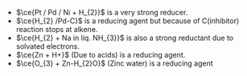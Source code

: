 - $\ce{Pt / Pd / Ni + H_{2}}$ is a very strong reducer.
- $\ce{H_{2} /Pd-C}$ is a reducing agent but because of C(inhibitor) reaction stops at alkene.
- $\ce{H_{2} + Na in liq. NH_{3}}$ is also a strong reductant due to solvated electrons.
- $\ce{Zn + H+}$ (Due to acids) is a reducing agent.
- $\ce{O_{3} + Zn-H_{2}O}$ (Zinc water) is a reducing agent
